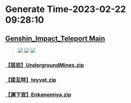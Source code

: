 # Generate Time-2023-02-22 09:28:10

## [Genshin_Impact_Teleport Main](https://github.com/Sam5440/Genshin_Impact_Teleport)

>![](https://komarev.com/ghpvc/?username=done439)
>![](https://komarev.com/ghpvc/?username=done438)
>![](https://komarev.com/ghpvc/?username=done437)

### [【层岩】UndergroundMines.zip](https://raw.githubusercontent.com/Sam5440/Genshin_Impact_Teleport/download/AutoGeneratePoint/Points%28SortByItemKind%29%5Bver3.4%5D%5Bcn-en%5D%5B2023-01-18%5D/%E3%80%90%E9%94%9A%E7%82%B9%28%E6%97%A0%E7%A5%9E%E5%83%8F%E7%A7%98%E5%A2%83%29%E3%80%913.4%20ALL%20Waypoint%20%28without%20Statue%20and%20Domain%29/%E3%80%90%E5%B1%82%E5%B2%A9%E3%80%91UndergroundMines.zip)

### [【提瓦特】teyvat.zip](https://raw.githubusercontent.com/Sam5440/Genshin_Impact_Teleport/download/AutoGeneratePoint/Points%28SortByItemKind%29%5Bver3.4%5D%5Bcn-en%5D%5B2023-01-18%5D/%E3%80%90%E9%94%9A%E7%82%B9%28%E6%97%A0%E7%A5%9E%E5%83%8F%E7%A7%98%E5%A2%83%29%E3%80%913.4%20ALL%20Waypoint%20%28without%20Statue%20and%20Domain%29/%E3%80%90%E6%8F%90%E7%93%A6%E7%89%B9%E3%80%91teyvat.zip)

### [【渊下宫】Enkanomiya.zip](https://raw.githubusercontent.com/Sam5440/Genshin_Impact_Teleport/download/AutoGeneratePoint/Points%28SortByItemKind%29%5Bver3.4%5D%5Bcn-en%5D%5B2023-01-18%5D/%E3%80%90%E9%94%9A%E7%82%B9%28%E6%97%A0%E7%A5%9E%E5%83%8F%E7%A7%98%E5%A2%83%29%E3%80%913.4%20ALL%20Waypoint%20%28without%20Statue%20and%20Domain%29/%E3%80%90%E6%B8%8A%E4%B8%8B%E5%AE%AB%E3%80%91Enkanomiya.zip)


